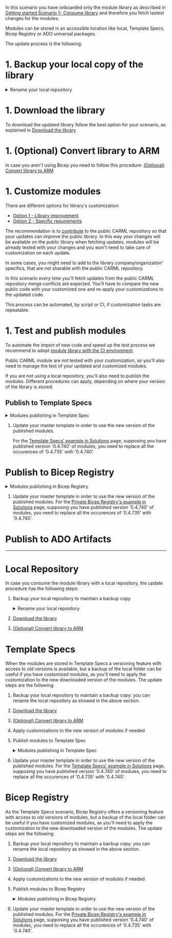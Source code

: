 In this scenario you have onboarded only the module library as described in [Getting started Scenario 1- Consume library](./Getting%20started%20-%20Scenario%201%20Consume%20library) and therefore you fetch lastest changes for the modules.

Modules can be stored in an accessible location like local, Template Specs, Bicep Registry or ADO universal packages.

The update process is the following:

# 1. Backup your local copy of the library

<details>
<summary>Rename your local repository</summary>

Assuming the local repository location is `'D:\ResourcesModules'` rename it in `'D:\ResourcesModules_Backup'`.

The backup folder can be used to compare customized modules with the ones coming from the latest version and implement the required changes.

This can be done, for example, by the `'Compare selected'` [function](https://vscode.one/diff-vscode/) of Visual Studio Code

</details>

# 1. Download the library

To download the updated library follow the best option for your scenario, as explained in [Download the library](./Getting%20started%20-%20Scenario%202%20Consume%20library#1-download-the-library)

# 1. (Optional) Convert library to ARM

In case you aren't using Bicep you need to follow this procedure: [(Optional) Convert library to ARM](./Getting%20started%20-%20Scenario%202%20Consume%20library#2-optional-convert-library-to-arm)
# 1. Customize modules

There are different options for library's customization:
- [Option 1 - Library improvement](./Fetching%20latest%20updates#option-1---library-improvement)
- [Option 2 - Specific requirements](./Fetching%20latest%20updates#option-2---specific-requirements)

The recommendation is to [contribute](./Contribution%20guide) to the public CARML repository so that your updates can improve the public library. In this way your changes will be available on the public library when fetching updates, modules will be already tested with your changes and you won't need to take care of customization on each update.

In some cases, you might need to add to the library company/organization' specifics, that are not sharable with the public CARML repository.

In this scenario every time you'll fetch updates from the public CARML repository merge conflicts are expected. You'll have to compare the new public code with your customized one and re-apply your customizations to the updated code.

This process can be automated, by script or CI, if customization tasks are repeatable.
# 1. Test and publish modules

To automate the import of new code and speed up the test process we recommend to adopt [module library with the CI environment](./Getting%20started%20-%20Scenario%202%20Onboard%20module%20library%20and%20CI%20environment).

Public CARML module are not tested with your customization, so you'll also need to manage the test of your updated and customized modules.

If you are not using a local repository, you'll also need to publish the modules. Different procedures can apply, depending on where your version of the library is stored:

## Publish to Template Specs

<details>
<summary>Modules publishing in Template Spec</summary>

The preferred method to publish modules to template-specs is to leverage CARML ready [CI environment](./The%20CI%20environment), however there maybe specific requirements for which this option is not applicable. As an alternative, the same [Publish-ModuleToTemplateSpec.ps1](https://github.com/Azure/ResourceModules/blob/main/utilities/pipelines/resourcePublish/Publish-ModuleToPrivateBicepRegistry.ps1) script leveraged by the publishing step of the CI environment pipeline can be executed locally.

To publish a module by running the script:
 1. Let's suppose your updated library location is `'D:\ResourcesModules'`, open a Powershell session on your machine
 1. Navigate to `'D:\ResourcesModules\utilities\pipelines\resourcePublish'` location
 1. Load the script `'Publish-ModuleToTemplateSpec.ps1'` executing:

        ```PowerShell
        . .\Publish-ModuleToTemplateSpec.ps1
        ```
 1. Run the script for the modules you need to publish, using the opportune parameters:
     - TemplateFilePath = the absolute path of the module to be published
     - ModuleVersion = the version of the module
     - TemplateSpecsRgName = the resource group that will contain the Template Spec
     - TemplateSpecsRgLocation = the location of the Template Spec
     - TemplateSpecsDescription = The description of the Template Spec

    To publish the Keyvault module with version 0.4.740 on a Template Spec that will be created in the resource group 'artifact-rg' you can execute the following example:

         ```PowerShell
        Publish-ModuleToTemplateSpec -TemplateFilePath "D:\ResourcesModules\arm\Microsoft.KeyVault\vaults\deploy.bicep" -ModuleVersion "0.4.740" -TemplateSpecsRgName 'artifact-rg'  -TemplateSpecsRgLocation 'West Europe' -TemplateSpecsDescription 'CARML KV Template Spec'
        ```
    As the modules to be published are more than one a script that calls the `'Publish-ModuleToTemplateSpec'` function for each of the modules can be created.
</details>
<p>

1. Update your master template in order to use the new version of the published modules.

   For the [Template Specs' example in Solutions](./Solution%20creation#examples) page, supposing you have published version '0.4.740' of modules, you need to replace all the occurences of '0.4.735' with '0.4.740'.

# Publish to Bicep Registry

<details>
<summary>Modules publishing in Bicep Registry</summary>

The preferred method to publish modules to Bicep Registry is to leverage CARML ready [CI environment](./The%20CI%20environment), however there maybe specific requirements for which this option is not applicable. As an alternative, the same [Publish-ModuleToPrivateBicepRegistry.ps1](https://github.com/Azure/ResourceModules/blob/main/utilities/pipelines/resourcePublish/Publish-ModuleToPrivateBicepRegistry.ps1) script leveraged by the publishing step of the CI environment pipeline can be executed locally.

To publish a module by running the script:
1. Let's suppose your updated library location is `'D:\ResourcesModules'`, open a Powershell session on your machine
1. Navigate to `'D:\ResourcesModules\utilities\pipelines\resourcePublish'` location
1. Load the script `'Publish-ModuleToPrivateBicepRegistry.ps1'` executing:

        ```PowerShell
        . .\Publish-ModuleToPrivateBicepRegistry.ps1
        ```
1. Run the script for the modules you need to publish, using the opportune parameters:
   - TemplateFilePath = the absolute path of the module to be published.
   - ModuleVersion = the version of the module.
   - BicepRegistryName =  Name of the private bicep registry to publish to.
   - BicepRegistryRgName = the resource group of the private bicep registry to publish to.

   To publish the Keyvault module with version 0.4.740 on a Bicep Registry called 'adpsxxazacrx001' that will be created in the resource group 'artifact-rg' you can execute the following command:

         ```PowerShell
        Publish-ModuleToPrivateBicepRegistry -TemplateFilePath "D:\ResourcesModules\arm\Microsoft.KeyVault\vaults\deploy.bicep" -ModuleVersion "0.4.740" -BicepRegistryName 'adpsxxazacrx001'  -BicepRegistryRgName 'artifact-rg'
        ```
As the modules to be published are more than one a script that calls the `'Publish-ModuleToPrivateBicepRegistry'` function for each of the modules can be created.
</details>
<p>

1. Update your master template in order to use the new version of the published modules.
    For the [Private Bicep Registry's example in Solutions](./Solution%20creation#examples) page, supposing you have published version '0.4.740' of modules, you need to replace all the occurences of '0.4.735' with '0.4.740'.
# Publish to ADO Artifacts


-------------------------------------------------------------------------------------------------------------------------------------------
# Local Repository

In case you consume the module library with a local repository, the update procedure has the following steps:
1. Backup your local repository to maintain a backup copy
    <details>
    <summary>Rename your local repository</summary>

    Assuming the local repository location is `'D:\ResourcesModules'` rename it in `'D:\ResourcesModules_Backup'`.
    The backup folder can be used to compare customized modules with the ones coming from the latest version and implement the required changes.
    This can be done, for example, by the `'Compare selected'` [function](https://vscode.one/diff-vscode/) of Visual Studio Code
    </details>

1. [Download the library](./Getting%20started%20-%20Scenario%202%20Consume%20library#1-download-the-library)
1. [(Optional) Convert library to ARM](./Getting%20started%20-%20Scenario%202%20Consume%20library#2-optional-convert-library-to-arm)

# Template Specs

When the modules are stored in Template Specs a versioning feature with access to old versions is available, but a backup of the local folder can be useful if you have customized modules, as you'll need to apply the customization to the new downloaded version of the modules. The update steps are the following:
1. Backup your local repository to maintain a backup copy: you can rename the local repository as showed in the above section.
1. [Download the library](./Getting%20started%20-%20Scenario%202%20Consume%20library#1-download-the-library)
1. [(Optional) Convert library to ARM](./Getting%20started%20-%20Scenario%202%20Consume%20library#2-optional-convert-library-to-arm)
1. Apply customizations to the new version of modules if needed
1. Publish modules to Template Spec
    <details>
    <summary>Modules publishing in Template Spec</summary>

    The preferred method to publish modules to template-specs is to leverage CARML ready [CI environment](./The%20CI%20environment), however there maybe specific requirements for which this option is not applicable. As an alternative, the same [Publish-ModuleToTemplateSpec.ps1](https://github.com/Azure/ResourceModules/blob/main/utilities/pipelines/resourcePublish/Publish-ModuleToPrivateBicepRegistry.ps1) script leveraged by the publishing step of the CI environment pipeline can be executed locally.

    To publish a module by running the script:
    1. Let's suppose your updated library location is `'D:\ResourcesModules'`, open a Powershell session on your machine
    1. Navigate to `'D:\ResourcesModules\utilities\pipelines\resourcePublish'` location
    1. Load the script `'Publish-ModuleToTemplateSpec.ps1'` executing:

        ```PowerShell
        . .\Publish-ModuleToTemplateSpec.ps1
        ```
    1. Run the script for the modules you need to publish, using the opportune parameters:
        - TemplateFilePath = the absolute path of the module to be published
        - ModuleVersion = the version of the module
        - TemplateSpecsRgName = the resource group that will contain the Template Spec
        - TemplateSpecsRgLocation = the location of the Template Spec
        - TemplateSpecsDescription = The description of the Template Spec

       To publish the Keyvault module with version 0.4.740 on a Template Spec that will be created in the resource group 'artifact-rg' you can execute the following example:
         ```PowerShell
        Publish-ModuleToTemplateSpec -TemplateFilePath "D:\ResourcesModules\arm\Microsoft.KeyVault\vaults\deploy.bicep" -ModuleVersion "0.4.740" -TemplateSpecsRgName 'artifact-rg'  -TemplateSpecsRgLocation 'West Europe' -TemplateSpecsDescription 'CARML KV Template Spec'
        ```
        As the modules to be published are more than one a script that calls the `'Publish-ModuleToTemplateSpec'` function for each of the modules can be created.
    </details>
    <p
1. Update your master template in order to use the new version of the published modules.
    For the [Template Specs' example in Solutions](./Solution%20creation#examples) page, supposing you have published version '0.4.740' of modules, you need to replace all the occurences of '0.4.735' with '0.4.740'.

# Bicep Registry

As the Template Specs scenario, Bicep Registry offers a versioning feature with access to old versions of modules, but a backup of the local folder can be useful if you have customized modules, as you'll need to apply the customization to the new downloaded version of the modules. The update steps are the following:
1. Backup your local repository to maintain a backup copy: you can rename the local repository as showed in the above section.
1. [Download the library](./Getting%20started%20-%20Scenario%202%20Consume%20library#1-download-the-library)
1. [(Optional) Convert library to ARM](./Getting%20started%20-%20Scenario%202%20Consume%20library#2-optional-convert-library-to-arm)
1. Apply customizations to the new version of modules if needed
1. Publish modules to Bicep Registry
    <details>
    <summary>Modules publishing in Bicep Registry</summary>

    The preferred method to publish modules to Bicep Registry is to leverage CARML ready [CI environment](./The%20CI%20environment), however there maybe specific requirements for which this option is not applicable. As an alternative, the same [Publish-ModuleToPrivateBicepRegistry.ps1](https://github.com/Azure/ResourceModules/blob/main/utilities/pipelines/resourcePublish/Publish-ModuleToPrivateBicepRegistry.ps1) script leveraged by the publishing step of the CI environment pipeline can be executed locally.

    To publish a module by running the script:
    1. Let's suppose your updated library location is `'D:\ResourcesModules'`, open a Powershell session on your machine
    1. Navigate to `'D:\ResourcesModules\utilities\pipelines\resourcePublish'` location
    1. Load the script `'Publish-ModuleToPrivateBicepRegistry.ps1'` executing:

        ```PowerShell
        . .\Publish-ModuleToPrivateBicepRegistry.ps1
        ```
    1. Run the script for the modules you need to publish, using the opportune parameters:
        - TemplateFilePath = the absolute path of the module to be published.
        - ModuleVersion = the version of the module.
        - BicepRegistryName =  Name of the private bicep registry to publish to.
        - BicepRegistryRgName = the resource group of the private bicep registry to publish to.

       To publish the Keyvault module with version 0.4.740 on a Bicep Registry called 'adpsxxazacrx001' that will be created in the resource group 'artifact-rg' you can execute the following command:
         ```PowerShell
        Publish-ModuleToPrivateBicepRegistry -TemplateFilePath "D:\ResourcesModules\arm\Microsoft.KeyVault\vaults\deploy.bicep" -ModuleVersion "0.4.740" -BicepRegistryName 'adpsxxazacrx001'  -BicepRegistryRgName 'artifact-rg'
        ```
        As the modules to be published are more than one a script that calls the `'Publish-ModuleToPrivateBicepRegistry'` function for each of the modules can be created.
    </details>
    <p
1. Update your master template in order to use the new version of the published modules.
    For the [Private Bicep Registry's example in Solutions](./Solution%20creation#examples) page, supposing you have published version '0.4.740' of modules, you need to replace all the occurences of '0.4.735' with '0.4.740'.
